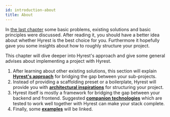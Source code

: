 ```yaml
---
id: introduction-about
title: About
---
```


In [the last chapter](preamble-about) some basic problems, existing solutions and basic principles were discussed.
After reading it, you should have a better idea about whether Hyrest is the best choice for you.
Furthermore it hopefully gave you some insights about how to roughly structure your project.

This chapter will dive deeper into Hyrest's approach and give some general advises about implementing a project with Hyrest.

1. After learning about other existing solutions, this section will explain **[Hyrest's approach](introduction-hyrests-approach.md)** for bridging the gap between your sub-projects.
2. Instead of providing a scaffolding preset or a boilerplate, Hyrest will provide you with **[architectural inspirations](introduction-architectural-inspirations.md)** for structuring your project.
3. Hyrest itself is mostly a framework for bridging the gap between your backend and frontend. Suggested **[companion technologies](introduction-companion-technologies.md)** which are tested to work well together with Hyrest can make your stack complete.
4. Finally, some **[examples](introduction-examples.md)** will be linked.

